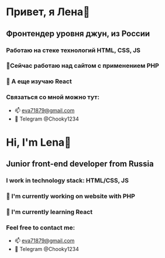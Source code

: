 # Привет, я Лена👋
## Фронтендер уровня джун, из России
### Работаю на стеке технологий HTML, CSS, JS
### 🔭Сейчас работаю над сайтом с применением PHP
### 🌱 А еще изучаю React
### Связаться со мной можно тут:
* 📫 eva71879@gmail.com
* 💬 Telegram @Chooky1234


# Hi, I'm Lena👋
## Junior front-end developer from Russia 

### I work in technology stack: HTML/CSS, JS
### 🔭 I'm currently working on website with PHP
### 🌱 I'm currently learning React
### Feel free to contact me:
* 📫 eva71879@gmail.com
* 💬 Telegram @Chooky1234
